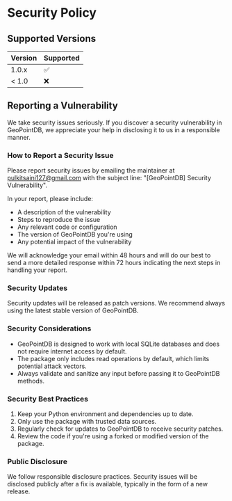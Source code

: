 # Security Policy

## Supported Versions

| Version | Supported          |
| ------- | ------------------ |
| 1.0.x   | :white_check_mark: |
| < 1.0   | :x:                |

## Reporting a Vulnerability

We take security issues seriously. If you discover a security vulnerability in GeoPointDB, we appreciate your help in disclosing it to us in a responsible manner.

### How to Report a Security Issue

Please report security issues by emailing the maintainer at pulkitsaini127@gmail.com with the subject line: "[GeoPointDB] Security Vulnerability".

In your report, please include:
- A description of the vulnerability
- Steps to reproduce the issue
- Any relevant code or configuration
- The version of GeoPointDB you're using
- Any potential impact of the vulnerability

We will acknowledge your email within 48 hours and will do our best to send a more detailed response within 72 hours indicating the next steps in handling your report.

### Security Updates

Security updates will be released as patch versions. We recommend always using the latest stable version of GeoPointDB.

### Security Considerations

- GeoPointDB is designed to work with local SQLite databases and does not require internet access by default.
- The package only includes read operations by default, which limits potential attack vectors.
- Always validate and sanitize any input before passing it to GeoPointDB methods.

### Security Best Practices

1. Keep your Python environment and dependencies up to date.
2. Only use the package with trusted data sources.
3. Regularly check for updates to GeoPointDB to receive security patches.
4. Review the code if you're using a forked or modified version of the package.

### Public Disclosure

We follow responsible disclosure practices. Security issues will be disclosed publicly after a fix is available, typically in the form of a new release.
